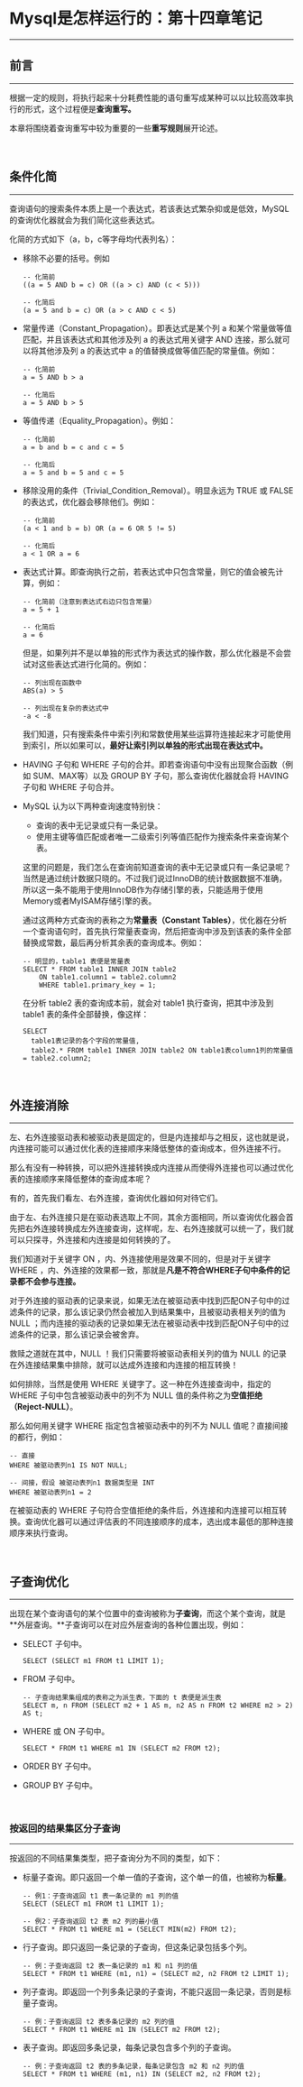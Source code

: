# Mysql是怎样运行的：第十四章笔记

---

## 前言

---

根据一定的规则，将执行起来十分耗费性能的语句重写成某种可以以比较高效率执行的形式，这个过程便是**查询重写。**

本章将围绕着查询重写中较为重要的一些**重写规则**展开论述。

<br />

## 条件化简

---

查询语句的搜索条件本质上是一个表达式，若该表达式繁杂抑或是低效，MySQL 的查询优化器就会为我们简化这些表达式。

化简的方式如下（a，b，c等字母均代表列名）：

* 移除不必要的括号。例如

  ```mysql
  -- 化简前
  ((a = 5 AND b = c) OR ((a > c) AND (c < 5)))
  
  -- 化简后
  (a = 5 and b = c) OR (a > c AND c < 5)
  ```

* 常量传递（Constant_Propagation）。即表达式是某个列 a 和某个常量做等值匹配，并且该表达式和其他涉及列 a 的表达式用关键字 AND 连接，那么就可以将其他涉及列 a 的表达式中 a 的值替换成做等值匹配的常量值。例如：

  ```mysql
  -- 化简前
  a = 5 AND b > a
  
  -- 化简后
  a = 5 AND b > 5
  ```

* 等值传递（Equality_Propagation）。例如：

  ```mysql
  -- 化简前
  a = b and b = c and c = 5
  
  -- 化简后
  a = 5 and b = 5 and c = 5
  ```

* 移除没用的条件（Trivial_Condition_Removal）。明显永远为 TRUE 或 FALSE 的表达式，优化器会移除他们。例如：

  ```mysql
  -- 化简前
  (a < 1 and b = b) OR (a = 6 OR 5 != 5)
  
  -- 化简后
  a < 1 OR a = 6
  ```

* 表达式计算。即查询执行之前，若表达式中只包含常量，则它的值会被先计算，例如：

  ```mysql
  -- 化简前（注意到表达式右边只包含常量）
  a = 5 + 1
  
  -- 化简后
  a = 6
  ```

  但是，如果列并不是以单独的形式作为表达式的操作数，那么优化器是不会尝试对这些表达式进行化简的。例如：

  ```mysql
  -- 列出现在函数中
  ABS(a) > 5
  
  -- 列出现在复杂的表达式中
  -a < -8
  ```

  我们知道，只有搜索条件中索引列和常数使用某些运算符连接起来才可能使用到索引，所以如果可以，**最好让索引列以单独的形式出现在表达式中。**
  
* HAVING 子句和 WHERE 子句的合并。即若查询语句中没有出现聚合函数（例如 SUM、MAX等）以及 GROUP BY 子句，那么查询优化器就会将 HAVING 子句和 WHERE 子句合并。

* MySQL 认为以下两种查询速度特别快：

  * 查询的表中无记录或只有一条记录。
  * 使用主键等值匹配或者唯一二级索引列等值匹配作为搜索条件来查询某个表。

  这里的问题是，我们怎么在查询前知道查询的表中无记录或只有一条记录呢？当然是通过统计数据只晓的。不过我们说过InnoDB的统计数据数据不准确，所以这一条不能用于使用InnoDB作为存储引擎的表，只能适用于使用Memory或者MyISAM存储引擎的表。

  通过这两种方式查询的表称之为**常量表（Constant Tables）**，优化器在分析一个查询语句时，首先执行常量表查询，然后把查询中涉及到该表的条件全部替换成常数，最后再分析其余表的查询成本。例如：

  ```mysql
  -- 明显的，table1 表便是常量表
  SELECT * FROM table1 INNER JOIN table2
      ON table1.column1 = table2.column2 
      WHERE table1.primary_key = 1;
  ```

  在分析 table2 表的查询成本前，就会对 table1 执行查询，把其中涉及到 table1 表的条件全部替换，像这样：

  ```mysql
  SELECT 
  	table1表记录的各个字段的常量值,
  	table2.* FROM table1 INNER JOIN table2 ON table1表column1列的常量值 = table2.column2;
  ```

<br />

## 外连接消除

---

左、右外连接驱动表和被驱动表是固定的，但是内连接却与之相反，这也就是说，内连接可能可以通过优化表的连接顺序来降低整体的查询成本，但外连接不行。

那么有没有一种转换，可以把外连接转换成内连接从而使得外连接也可以通过优化表的连接顺序来降低整体的查询成本呢？

有的，首先我们看左、右外连接，查询优化器如何对待它们。

由于左、右外连接只是在驱动表选取上不同，其余方面相同，所以查询优化器会首先把右外连接转换成左外连接查询，这样呢，左、右外连接就可以统一了，我们就可以只探寻，外连接和内连接是如何转换的了。

我们知道对于关键字 ON ，内、外连接使用是效果不同的，但是对于关键字 WHERE ，内、外连接的效果都一致，那就是**凡是不符合WHERE子句中条件的记录都不会参与连接。**

对于外连接的驱动表的记录来说，如果无法在被驱动表中找到匹配ON子句中的过滤条件的记录，那么该记录仍然会被加入到结果集中，且被驱动表相关列的值为 NULL ；而内连接的驱动表的记录如果无法在被驱动表中找到匹配ON子句中的过滤条件的记录，那么该记录会被舍弃。

救赎之道就在其中，NULL ！我们只需要将被驱动表相关列的值为 NULL 的记录在外连接结果集中排除，就可以达成外连接和内连接的相互转换！

如何排除，当然是使用 WHERE 关键字了。这一种在外连接查询中，指定的 WHERE 子句中包含被驱动表中的列不为 NULL 值的条件称之为**空值拒绝（Reject-NULL）**。

那么如何用关键字 WHERE 指定包含被驱动表中的列不为 NULL 值呢？直接间接的都行，例如：

```mysql
-- 直接
WHERE 被驱动表列n1 IS NOT NULL;

-- 间接，假设 被驱动表列n1 数据类型是 INT
WHERE 被驱动表列n1 = 2
```

在被驱动表的 WHERE 子句符合空值拒绝的条件后，外连接和内连接可以相互转换。查询优化器可以通过评估表的不同连接顺序的成本，选出成本最低的那种连接顺序来执行查询。

<br />

## 子查询优化

---

出现在某个查询语句的某个位置中的查询被称为**子查询**，而这个某个查询，就是**外层查询。**子查询可以在对应外层查询的各种位置出现，例如：

* SELECT 子句中。

  ```mysql
  SELECT (SELECT m1 FROM t1 LIMIT 1);
  ```

* FROM 子句中。

  ```mysql
  -- 子查询结果集组成的表称之为派生表，下面的 t 表便是派生表
  SELECT m, n FROM (SELECT m2 + 1 AS m, n2 AS n FROM t2 WHERE m2 > 2) AS t;
  ```

* WHERE 或 ON 子句中。

  ```mysql
  SELECT * FROM t1 WHERE m1 IN (SELECT m2 FROM t2);
  ```

* ORDER BY 子句中。

* GROUP BY 子句中。

<br />

### 按返回的结果集区分子查询

---

按返回的不同结果集类型，把子查询分为不同的类型，如下：

* 标量子查询。即只返回一个单一值的子查询，这个单一的值，也被称为**标量**。

  ```mysql
  -- 例1：子查询返回 t1 表一条记录的 m1 列的值
  SELECT (SELECT m1 FROM t1 LIMIT 1);
  
  -- 例2：子查询返回 t2 表 m2 列的最小值
  SELECT * FROM t1 WHERE m1 = (SELECT MIN(m2) FROM t2);
  ```

* 行子查询。即只返回一条记录的子查询，但这条记录包括多个列。

  ```mysql
  -- 例：子查询返回 t2 表一条记录的 m1 和 n1 列的值
  SELECT * FROM t1 WHERE (m1, n1) = (SELECT m2, n2 FROM t2 LIMIT 1);
  ```

* 列子查询。即返回一个列多条记录的子查询，不能只返回一条记录，否则是标量子查询。

  ```mysql
  -- 例：子查询返回 t2 表多条记录的 m2 列的值
  SELECT * FROM t1 WHERE m1 IN (SELECT m2 FROM t2);
  ```

* 表子查询。即返回多条记录，每条记录包含多个列的子查询。

  ```mysql
  -- 例：子查询返回 t2 表的多条记录，每条记录包含 m2 和 n2 列的值
  SELECT * FROM t1 WHERE (m1, n1) IN (SELECT m2, n2 FROM t2);

